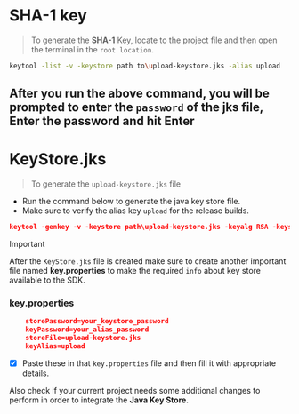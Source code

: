 # SHA-1 key
>To generate the **SHA-1** Key, locate to the project file and then open the terminal in the ```root location```.

```zsh
keytool -list -v -keystore path to\upload-keystore.jks -alias upload
```
After you run the above command, you will be prompted to enter the ```password``` of the jks file, Enter the password and hit Enter
---
# KeyStore.jks
>To generate the ```upload-keystore.jks``` file
- Run the command below to generate the java key store file.
- Make sure to verify the alias key ```upload``` for the release builds.
  

```json
keytool -genkey -v -keystore path\upload-keystore.jks -keyalg RSA -keysize 2048 -validity 10000 -alias upload
```
>[!IMPORTANT]
>After the ```KeyStore.jks``` file is created make sure to create another important file named **key.properties** to make the required `info` about key store available to the SDK.

### key.properties
```json
    storePassword=your_keystore_password
    keyPassword=your_alias_password
    storeFile=upload-keystore.jks
    keyAlias=upload
```

- [x] Paste these in that `key.properties` file and then fill it with appropriate details.

Also check if your current project needs some additional changes to perform in order to integrate the **Java Key Store**.
